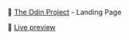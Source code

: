 🛬 [The Odin Project](https://www.theodinproject.com/) - Landing Page

🔗 [Live preview](https://sofffja.github.io/odin-landing-page/)
